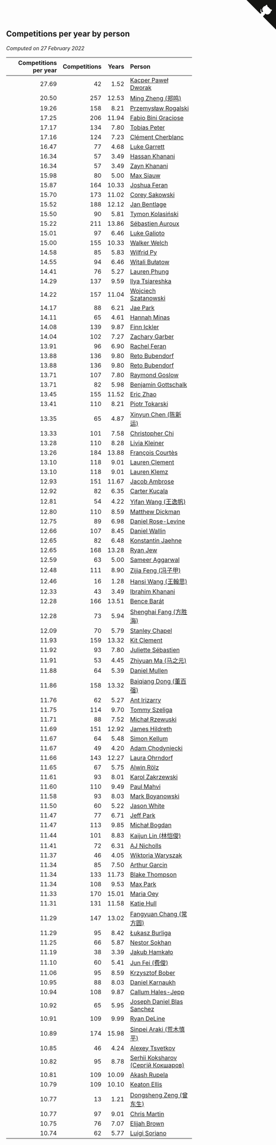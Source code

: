 ## Competitions per year by person

*Computed on 27 February 2022*

| Competitions per year | Competitions | Years | Person |
| ---: | ---: | ---: | :--- |
| 27.69 | 42 | 1.52 | [Kacper Paweł Dworak](https://www.worldcubeassociation.org/persons/2020DWOR01) |
| 20.50 | 257 | 12.53 | [Ming Zheng (郑鸣)](https://www.worldcubeassociation.org/persons/2009ZHEN11) |
| 19.26 | 158 | 8.21 | [Przemysław Rogalski](https://www.worldcubeassociation.org/persons/2013ROGA02) |
| 17.25 | 206 | 11.94 | [Fabio Bini Graciose](https://www.worldcubeassociation.org/persons/2010GRAC02) |
| 17.17 | 134 | 7.80 | [Tobias Peter](https://www.worldcubeassociation.org/persons/2014PETE03) |
| 17.16 | 124 | 7.23 | [Clément Cherblanc](https://www.worldcubeassociation.org/persons/2014CHER05) |
| 16.47 | 77 | 4.68 | [Luke Garrett](https://www.worldcubeassociation.org/persons/2017GARR05) |
| 16.34 | 57 | 3.49 | [Hassan Khanani](https://www.worldcubeassociation.org/persons/2018KHAN26) |
| 16.34 | 57 | 3.49 | [Zayn Khanani](https://www.worldcubeassociation.org/persons/2018KHAN28) |
| 15.98 | 80 | 5.00 | [Max Siauw](https://www.worldcubeassociation.org/persons/2017SIAU02) |
| 15.87 | 164 | 10.33 | [Joshua Feran](https://www.worldcubeassociation.org/persons/2011FERA01) |
| 15.70 | 173 | 11.02 | [Corey Sakowski](https://www.worldcubeassociation.org/persons/2011SAKO01) |
| 15.52 | 188 | 12.12 | [Jan Bentlage](https://www.worldcubeassociation.org/persons/2010BENT01) |
| 15.50 | 90 | 5.81 | [Tymon Kolasiński](https://www.worldcubeassociation.org/persons/2016KOLA02) |
| 15.22 | 211 | 13.86 | [Sébastien Auroux](https://www.worldcubeassociation.org/persons/2008AURO01) |
| 15.01 | 97 | 6.46 | [Luke Galioto](https://www.worldcubeassociation.org/persons/2015GALI02) |
| 15.00 | 155 | 10.33 | [Walker Welch](https://www.worldcubeassociation.org/persons/2011WELC01) |
| 14.58 | 85 | 5.83 | [Wilfrid Py](https://www.worldcubeassociation.org/persons/2016PYWI01) |
| 14.55 | 94 | 6.46 | [Witali Bułatow](https://www.worldcubeassociation.org/persons/2015BUAT01) |
| 14.41 | 76 | 5.27 | [Lauren Phung](https://www.worldcubeassociation.org/persons/2016PHUN02) |
| 14.29 | 137 | 9.59 | [Ilya Tsiareshka](https://www.worldcubeassociation.org/persons/2012TERE01) |
| 14.22 | 157 | 11.04 | [Wojciech Szatanowski](https://www.worldcubeassociation.org/persons/2011SZAT01) |
| 14.17 | 88 | 6.21 | [Jae Park](https://www.worldcubeassociation.org/persons/2015PARK24) |
| 14.11 | 65 | 4.61 | [Hannah Minas](https://www.worldcubeassociation.org/persons/2017MINA04) |
| 14.08 | 139 | 9.87 | [Finn Ickler](https://www.worldcubeassociation.org/persons/2012ICKL01) |
| 14.04 | 102 | 7.27 | [Zachary Garber](https://www.worldcubeassociation.org/persons/2014GARB01) |
| 13.91 | 96 | 6.90 | [Rachel Feran](https://www.worldcubeassociation.org/persons/2015FERA01) |
| 13.88 | 136 | 9.80 | [Reto Bubendorf](https://www.worldcubeassociation.org/persons/2012BUBE01) |
| 13.88 | 136 | 9.80 | [Reto Bubendorf](https://www.worldcubeassociation.org/persons/2012BUBE01) |
| 13.71 | 107 | 7.80 | [Raymond Goslow](https://www.worldcubeassociation.org/persons/2014GOSL01) |
| 13.71 | 82 | 5.98 | [Benjamin Gottschalk](https://www.worldcubeassociation.org/persons/2016GOTT01) |
| 13.45 | 155 | 11.52 | [Eric Zhao](https://www.worldcubeassociation.org/persons/2010ZHAO19) |
| 13.41 | 110 | 8.21 | [Piotr Tokarski](https://www.worldcubeassociation.org/persons/2013TOKA01) |
| 13.35 | 65 | 4.87 | [Xinyun Chen (陈新运)](https://www.worldcubeassociation.org/persons/2017CHEN36) |
| 13.33 | 101 | 7.58 | [Christopher Chi](https://www.worldcubeassociation.org/persons/2014CHIC01) |
| 13.28 | 110 | 8.28 | [Livia Kleiner](https://www.worldcubeassociation.org/persons/2013KLEI03) |
| 13.26 | 184 | 13.88 | [François Courtès](https://www.worldcubeassociation.org/persons/2008COUR01) |
| 13.10 | 118 | 9.01 | [Lauren Clement](https://www.worldcubeassociation.org/persons/2013KLEM01) |
| 13.10 | 118 | 9.01 | [Lauren Klemz](https://www.worldcubeassociation.org/persons/2013KLEM01) |
| 12.93 | 151 | 11.67 | [Jacob Ambrose](https://www.worldcubeassociation.org/persons/2010AMBR01) |
| 12.92 | 82 | 6.35 | [Carter Kucala](https://www.worldcubeassociation.org/persons/2015KUCA01) |
| 12.81 | 54 | 4.22 | [Yifan Wang (王逸帆)](https://www.worldcubeassociation.org/persons/2017WANY29) |
| 12.80 | 110 | 8.59 | [Matthew Dickman](https://www.worldcubeassociation.org/persons/2013DICK01) |
| 12.75 | 89 | 6.98 | [Daniel Rose-Levine](https://www.worldcubeassociation.org/persons/2015ROSE01) |
| 12.66 | 107 | 8.45 | [Daniel Wallin](https://www.worldcubeassociation.org/persons/2013WALL03) |
| 12.65 | 82 | 6.48 | [Konstantin Jaehne](https://www.worldcubeassociation.org/persons/2015JAEH01) |
| 12.65 | 168 | 13.28 | [Ryan Jew](https://www.worldcubeassociation.org/persons/2008JEWR01) |
| 12.59 | 63 | 5.00 | [Sameer Aggarwal](https://www.worldcubeassociation.org/persons/2017AGGA01) |
| 12.48 | 111 | 8.90 | [Zijia Feng (冯子甲)](https://www.worldcubeassociation.org/persons/2013FENG02) |
| 12.46 | 16 | 1.28 | [Hansi Wang (王翰思)](https://www.worldcubeassociation.org/persons/2020WANG19) |
| 12.33 | 43 | 3.49 | [Ibrahim Khanani](https://www.worldcubeassociation.org/persons/2018KHAN27) |
| 12.28 | 166 | 13.51 | [Bence Barát](https://www.worldcubeassociation.org/persons/2008BARA01) |
| 12.28 | 73 | 5.94 | [Shenghai Fang (方胜海)](https://www.worldcubeassociation.org/persons/2016FANG01) |
| 12.09 | 70 | 5.79 | [Stanley Chapel](https://www.worldcubeassociation.org/persons/2016CHAP04) |
| 11.93 | 159 | 13.32 | [Kit Clement](https://www.worldcubeassociation.org/persons/2008CLEM01) |
| 11.92 | 93 | 7.80 | [Juliette Sébastien](https://www.worldcubeassociation.org/persons/2014SEBA01) |
| 11.91 | 53 | 4.45 | [Zhiyuan Ma (马之元)](https://www.worldcubeassociation.org/persons/2017MAZH04) |
| 11.88 | 64 | 5.39 | [Daniel Mullen](https://www.worldcubeassociation.org/persons/2016MULL04) |
| 11.86 | 158 | 13.32 | [Baiqiang Dong (董百强)](https://www.worldcubeassociation.org/persons/2008DONG06) |
| 11.76 | 62 | 5.27 | [Ant Irizarry](https://www.worldcubeassociation.org/persons/2016IRIZ02) |
| 11.75 | 114 | 9.70 | [Tommy Szeliga](https://www.worldcubeassociation.org/persons/2012SZEL01) |
| 11.71 | 88 | 7.52 | [Michał Rzewuski](https://www.worldcubeassociation.org/persons/2014RZEW01) |
| 11.69 | 151 | 12.92 | [James Hildreth](https://www.worldcubeassociation.org/persons/2009HILD01) |
| 11.67 | 64 | 5.48 | [Simon Kellum](https://www.worldcubeassociation.org/persons/2016KELL12) |
| 11.67 | 49 | 4.20 | [Adam Chodyniecki](https://www.worldcubeassociation.org/persons/2017CHOD02) |
| 11.66 | 143 | 12.27 | [Laura Ohrndorf](https://www.worldcubeassociation.org/persons/2009OHRN01) |
| 11.65 | 67 | 5.75 | [Alwin Rölz](https://www.worldcubeassociation.org/persons/2016ROLZ01) |
| 11.61 | 93 | 8.01 | [Karol Zakrzewski](https://www.worldcubeassociation.org/persons/2014ZAKR01) |
| 11.60 | 110 | 9.49 | [Paul Mahvi](https://www.worldcubeassociation.org/persons/2012MAHV01) |
| 11.58 | 93 | 8.03 | [Mark Boyanowski](https://www.worldcubeassociation.org/persons/2014BOYA01) |
| 11.50 | 60 | 5.22 | [Jason White](https://www.worldcubeassociation.org/persons/2016WHIT16) |
| 11.47 | 77 | 6.71 | [Jeff Park](https://www.worldcubeassociation.org/persons/2015PARK08) |
| 11.47 | 113 | 9.85 | [Michał Bogdan](https://www.worldcubeassociation.org/persons/2012BOGD01) |
| 11.44 | 101 | 8.83 | [Kaijun Lin (林恺俊)](https://www.worldcubeassociation.org/persons/2013LINK01) |
| 11.41 | 72 | 6.31 | [AJ Nicholls](https://www.worldcubeassociation.org/persons/2015NICH04) |
| 11.37 | 46 | 4.05 | [Wiktoria Waryszak](https://www.worldcubeassociation.org/persons/2018WARY01) |
| 11.34 | 85 | 7.50 | [Arthur Garcin](https://www.worldcubeassociation.org/persons/2014GARC27) |
| 11.34 | 133 | 11.73 | [Blake Thompson](https://www.worldcubeassociation.org/persons/2010THOM03) |
| 11.34 | 108 | 9.53 | [Max Park](https://www.worldcubeassociation.org/persons/2012PARK03) |
| 11.33 | 170 | 15.01 | [Maria Oey](https://www.worldcubeassociation.org/persons/2007OEYM01) |
| 11.31 | 131 | 11.58 | [Katie Hull](https://www.worldcubeassociation.org/persons/2010HULL01) |
| 11.29 | 147 | 13.02 | [Fangyuan Chang (常方圆)](https://www.worldcubeassociation.org/persons/2009CHAN04) |
| 11.29 | 95 | 8.42 | [Łukasz Burliga](https://www.worldcubeassociation.org/persons/2013BURL01) |
| 11.25 | 66 | 5.87 | [Nestor Sokhan](https://www.worldcubeassociation.org/persons/2016SOKH01) |
| 11.19 | 38 | 3.39 | [Jakub Hamkało](https://www.worldcubeassociation.org/persons/2018HAMK01) |
| 11.10 | 60 | 5.41 | [Jun Fei (费俊)](https://www.worldcubeassociation.org/persons/2016FEIJ02) |
| 11.06 | 95 | 8.59 | [Krzysztof Bober](https://www.worldcubeassociation.org/persons/2013BOBE01) |
| 10.95 | 88 | 8.03 | [Daniel Karnaukh](https://www.worldcubeassociation.org/persons/2014KARN02) |
| 10.94 | 108 | 9.87 | [Callum Hales-Jepp](https://www.worldcubeassociation.org/persons/2012HALE01) |
| 10.92 | 65 | 5.95 | [Joseph Daniel Blas Sanchez](https://www.worldcubeassociation.org/persons/2016SANC08) |
| 10.91 | 109 | 9.99 | [Ryan DeLine](https://www.worldcubeassociation.org/persons/2012DELI01) |
| 10.89 | 174 | 15.98 | [Sinpei Araki (荒木慎平)](https://www.worldcubeassociation.org/persons/2006ARAK01) |
| 10.85 | 46 | 4.24 | [Alexey Tsvetkov](https://www.worldcubeassociation.org/persons/2017TSVE02) |
| 10.82 | 95 | 8.78 | [Serhii Koksharov (Сергій Кокшаров)](https://www.worldcubeassociation.org/persons/2013KOKS01) |
| 10.81 | 109 | 10.09 | [Akash Rupela](https://www.worldcubeassociation.org/persons/2012RUPE01) |
| 10.79 | 109 | 10.10 | [Keaton Ellis](https://www.worldcubeassociation.org/persons/2012ELLI01) |
| 10.77 | 13 | 1.21 | [Dongsheng Zeng (曾东生)](https://www.worldcubeassociation.org/persons/2020ZENG03) |
| 10.77 | 97 | 9.01 | [Chris Martin](https://www.worldcubeassociation.org/persons/2013MART03) |
| 10.75 | 76 | 7.07 | [Elijah Brown](https://www.worldcubeassociation.org/persons/2015BROW03) |
| 10.74 | 62 | 5.77 | [Luigi Soriano](https://www.worldcubeassociation.org/persons/2016SORI04) |


<a href="https://github.com/jonatanklosko/wca_statistics" class="github-corner" aria-label="View source on Github"><svg width="80" height="80" viewBox="0 0 250 250" style="fill:#151513; color:#fff; position: absolute; top: 0; border: 0; right: 0;" aria-hidden="true"><path d="M0,0 L115,115 L130,115 L142,142 L250,250 L250,0 Z"></path><path d="M128.3,109.0 C113.8,99.7 119.0,89.6 119.0,89.6 C122.0,82.7 120.5,78.6 120.5,78.6 C119.2,72.0 123.4,76.3 123.4,76.3 C127.3,80.9 125.5,87.3 125.5,87.3 C122.9,97.6 130.6,101.9 134.4,103.2" fill="currentColor" style="transform-origin: 130px 106px;" class="octo-arm"></path><path d="M115.0,115.0 C114.9,115.1 118.7,116.5 119.8,115.4 L133.7,101.6 C136.9,99.2 139.9,98.4 142.2,98.6 C133.8,88.0 127.5,74.4 143.8,58.0 C148.5,53.4 154.0,51.2 159.7,51.0 C160.3,49.4 163.2,43.6 171.4,40.1 C171.4,40.1 176.1,42.5 178.8,56.2 C183.1,58.6 187.2,61.8 190.9,65.4 C194.5,69.0 197.7,73.2 200.1,77.6 C213.8,80.2 216.3,84.9 216.3,84.9 C212.7,93.1 206.9,96.0 205.4,96.6 C205.1,102.4 203.0,107.8 198.3,112.5 C181.9,128.9 168.3,122.5 157.7,114.1 C157.9,116.9 156.7,120.9 152.7,124.9 L141.0,136.5 C139.8,137.7 141.6,141.9 141.8,141.8 Z" fill="currentColor" class="octo-body"></path></svg></a><style>.github-corner:hover .octo-arm{animation:octocat-wave 560ms ease-in-out}@keyframes octocat-wave{0%,100%{transform:rotate(0)}20%,60%{transform:rotate(-25deg)}40%,80%{transform:rotate(10deg)}}@media (max-width:500px){.github-corner:hover .octo-arm{animation:none}.github-corner .octo-arm{animation:octocat-wave 560ms ease-in-out}}</style>
